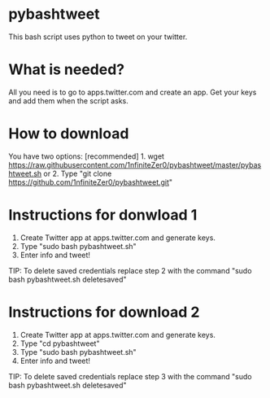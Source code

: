 # pybashtweet
This bash script uses python to tweet on your twitter.

# What is needed?
All you need is to go to apps.twitter.com and create an app. Get your keys and add them when the script asks.

# How to download
You have two options:
[recommended] 1. wget https://raw.githubusercontent.com/1nfiniteZer0/pybashtweet/master/pybashtweet.sh
or
2. Type "git clone https://github.com/1nfiniteZer0/pybashtweet.git"

# Instructions for donwload 1
1. Create Twitter app at apps.twitter.com and generate keys.
2. Type "sudo bash pybashtweet.sh"
3. Enter info and tweet!

TIP: To delete saved credentials replace step 2 with the command "sudo bash pybashtweet.sh deletesaved"

# Instructions for download 2
1. Create Twitter app at apps.twitter.com and generate keys.
2. Type "cd pybashtweet"
3. Type "sudo bash pybashtweet.sh"
4. Enter info and tweet!

TIP: To delete saved credentials replace step 3 with the command "sudo bash pybashtweet.sh deletesaved"
